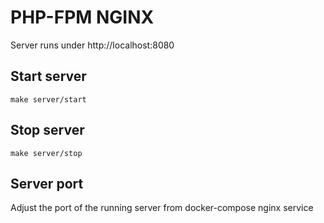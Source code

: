 # PHP-FPM NGINX

Server runs under http://localhost:8080

## Start server
```shell
make server/start
```

## Stop server
```shell
make server/stop
```

## Server port
Adjust the port of the running server from docker-compose nginx service
